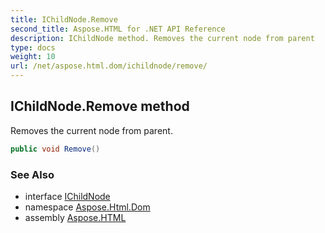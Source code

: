 ```yaml
---
title: IChildNode.Remove
second_title: Aspose.HTML for .NET API Reference
description: IChildNode method. Removes the current node from parent
type: docs
weight: 10
url: /net/aspose.html.dom/ichildnode/remove/
---
```

## IChildNode.Remove method

Removes the current node from parent.

```csharp
public void Remove()
```

### See Also

* interface [IChildNode](../)
* namespace [Aspose.Html.Dom](../../../aspose.html.dom/)
* assembly [Aspose.HTML](../../../)
